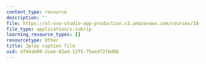 ```yaml
---
content_type: resource
description: ''
file: https://ol-ocw-studio-app-production.s3.amazonaws.com/courses/18-06sc-linear-algebra-fall-2011/df64ab002cee82ad12f575eed72fbd66_pz3zyUO2gpM.srt
file_type: application/x-subrip
learning_resource_types: []
resourcetype: Other
title: 3play caption file
uid: df64ab00-2cee-82ad-12f5-75eed72fbd66
---
```

